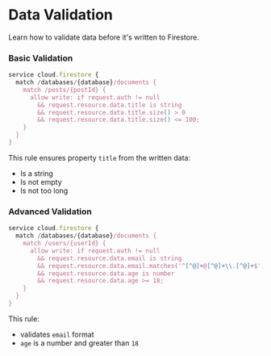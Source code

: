 # Data Validation

Learn how to validate data before it's written to Firestore.

### Basic Validation

```js
service cloud.firestore {
  match /databases/{database}/documents {
    match /posts/{postId} {
      allow write: if request.auth != null
        && request.resource.data.title is string
        && request.resource.data.title.size() > 0
        && request.resource.data.title.size() <= 100;
    }
  }
}
```

This rule ensures property `title` from the written data:

- Is a string
- Is not empty
- Is not too long

### Advanced Validation

```js
service cloud.firestore {
  match /databases/{database}/documents {
    match /users/{userId} {
      allow write: if request.auth != null
        && request.resource.data.email is string
        && request.resource.data.email.matches('^[^@]+@[^@]+\\.[^@]+$')
        && request.resource.data.age is number
        && request.resource.data.age >= 18;
    }
  }
}
```

This rule:

- validates `email` format
- `age` is a number and greater than `18`
